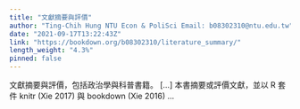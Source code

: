 ```yaml
---
title: "文獻摘要與評價"
author: "Ting-Chih Hung NTU Econ & PoliSci Email: b08302310@ntu.edu.tw"
date: "2021-09-17T13:22:43Z"
link: "https://bookdown.org/b08302310/literature_summary/"
length_weight: "4.3%"
pinned: false
---
```


文獻摘要與評價，包括政治學與科普書籍。 [...] 本書摘要或評價文獻，並以 R 套件 knitr (Xie 2017) 與 bookdown (Xie 2016) ...
